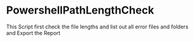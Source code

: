 # PowershellPathLengthCheck
This Script first check the file lengths and list out all error files and folders and Export the Report
